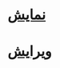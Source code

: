 # [نمایش](https://raminpars.github.io/bank)

# [ویرایش](https://github.com/raminpars/raminpars.github.io/edit/main/bank/index.html)
